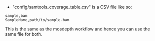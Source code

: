 * "config/samtools_coverage_table.csv" is a CSV file like so:

```
sample,bam
SampleName,path/to/sample.bam
```

This is the same as the mosdepth workflow and hence you can use the same file for both.

